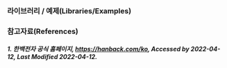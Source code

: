 ### 라이브러리 / 예제(Libraries/Examples)

### 참고자료(References)
##### 1. 한백전자 공식 홈페이지, https://hanback.com/ko, Accessed by 2022-04-12, Last Modified 2022-04-12.